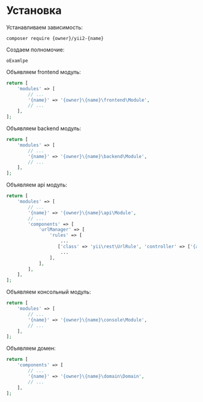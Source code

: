 Установка
===

Устанавливаем зависимость:

```
composer require {owner}/yii2-{name}
```

Создаем полномочие:

```
oExamlpe
```

Объявляем frontend модуль:

```php
return [
	'modules' => [
		// ...
		'{name}' => '{owner}\{name}\frontend\Module',
		// ...
	],
];
```

Объявляем backend модуль:

```php
return [
	'modules' => [
		// ...
		'{name}' => '{owner}\{name}\backend\Module',
		// ...
	],
];
```

Объявляем api модуль:

```php
return [
	'modules' => [
		// ...
		'{name}' => '{owner}\{name}\api\Module',
		// ...
		'components' => [
            'urlManager' => [
                'rules' => [
                    ...
                   ['class' => 'yii\rest\UrlRule', 'controller' => ['{apiVersion}/{name}' => '{name}/default']],
                    ...
                ],
            ],
        ],
	],
];
```

Объявляем консольный модуль:

```php
return [
	'modules' => [
		// ...
		'{name}' => '{owner}\{name}\console\Module',
		// ...
	],
];
```

Объявляем домен:

```php
return [
	'components' => [
		// ...
		'{name}' => '{owner}\{name}\domain\Domain',
		// ...
	],
];
```
